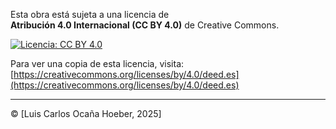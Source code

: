 Esta obra está sujeta a una licencia de  
**Atribución 4.0 Internacional (CC BY 4.0)** de Creative Commons.

[![Licencia: CC BY 4.0](https://licensebuttons.net/l/by/4.0/88x31.png)](https://creativecommons.org/licenses/by/4.0/)

Para ver una copia de esta licencia, visita:  
[https://creativecommons.org/licenses/by/4.0/deed.es](https://creativecommons.org/licenses/by/4.0/deed.es)

---
© [Luis Carlos Ocaña Hoeber, 2025]
